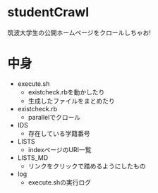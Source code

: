 # studentCrawl
筑波大学生の公開ホームページをクロールしちゃお!

# 中身
- execute.sh
  - existcheck.rbを動かしたり
  - 生成したファイルをまとめたり
- existcheck.rb
  - parallelでクロール
- IDS
  - 存在している学籍番号
- LISTS
  - indexページのURI一覧
- LISTS_MD
  - リンクをクリックで踏めるようにしたもの
- log
  - execute.shの実行ログ
